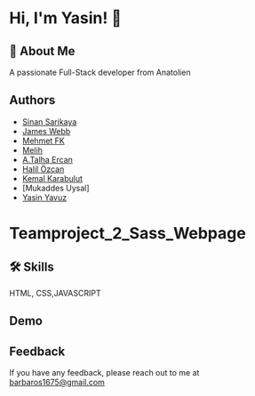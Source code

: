 
# Hi, I'm Yasin! 👋


## 🚀 About Me
A passionate Full-Stack developer from Anatolien


## Authors



- [Sinan Sarikaya](https://github.com/sinansarikaya)
- [James Webb](https://github.com/ndryld)
- [Mehmet FK](https://github.com/HaciGustav)
- [Melih](https://github.com/F4372-Melih)
- [A.Talha Ercan](https://github.com/ATErcan)
- [Halil Özcan](https://github.com/H02c4n)
- [Kemal Karabulut](https://github.com/Kemal-byte)
- [Mukaddes Uysal]
- [Yasin Yavuz](https://github.com/barbaros163)


# Teamproject_2_Sass_Webpage


## 🛠 Skills
HTML, CSS,JAVASCRIPT


## Demo

## Feedback

If you have any feedback, please reach out to me at barbaros1675@gmail.com

